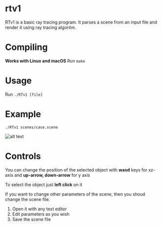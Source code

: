 # rtv1

RTv1 is a basic ray tracing program. It parses a scene from an input file and render it using ray tracing algoritm.

# Compiling

<b>Works with Linux and macOS</b>
Run `make`

# Usage

Run `./RTv1 [file]`

# Example

```./RTv1 scenes/case.scene```

![alt text](https://i.imgur.com/Uj4xF2F.png)

# Controls 

You can change the position of the selected object with <b>wasd</b> keys for xz-axis and <b>up-arrow, down-arrow</b> for y axis

To select the object just <b>left click</b> on it

If you want to change other parameters of the scene, then you shoud change the scene file.
1. Open it with any text editor
2. Edit parameters as you wish
3. Save the scene file
